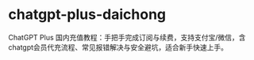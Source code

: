 # chatgpt-plus-daichong
ChatGPT Plus 国内充值教程：手把手完成订阅与续费，支持支付宝/微信，含 chatgpt会员代充流程、常见报错解决与安全避坑，适合新手快速上手。
